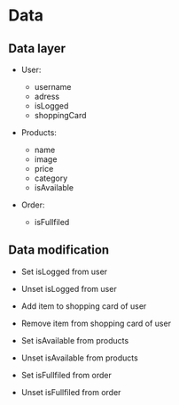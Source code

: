 # Data

## Data layer

- User:

  - username
  - adress
  - isLogged
  - shoppingCard

- Products:

  - name
  - image
  - price
  - category
  - isAvailable

- Order:
  - isFullfiled

## Data modification

- Set isLogged from user
- Unset isLogged from user
- Add item to shopping card of user
- Remove item from shopping card of user

- Set isAvailable from products
- Unset isAvailable from products

- Set isFullfiled from order
- Unset isFullfiled from order
